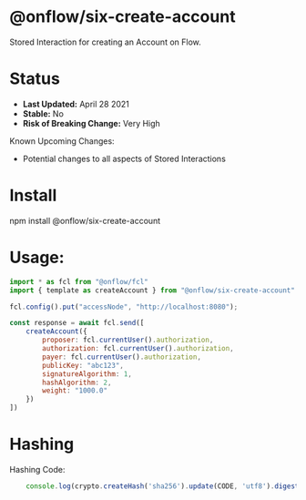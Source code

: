 # @onflow/six-create-account

Stored Interaction for creating an Account on Flow.

# Status

- **Last Updated:** April 28 2021
- **Stable:** No
- **Risk of Breaking Change:** Very High

Known Upcoming Changes:

- Potential changes to all aspects of Stored Interactions

# Install

npm install @onflow/six-create-account

# Usage:

```javascript
import * as fcl from "@onflow/fcl"
import { template as createAccount } from "@onflow/six-create-account"

fcl.config().put("accessNode", "http://localhost:8080");

const response = await fcl.send([
    createAccount({
        proposer: fcl.currentUser().authorization,
        authorization: fcl.currentUser().authorization,     
        payer: fcl.currentUser().authorization,             
        publicKey: "abc123",
        signatureAlgorithm: 1,
        hashAlgorithm: 2,
        weight: "1000.0"
    })
])

```

# Hashing

Hashing Code:
```javascript
    console.log(crypto.createHash('sha256').update(CODE, 'utf8').digest('hex'))
```